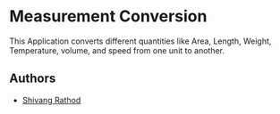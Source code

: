
# Measurement Conversion

This Application converts different quantities like Area, Length, Weight, Temperature, volume, and speed from one unit to another.


## Authors

- [Shivang Rathod](https://github.com/Shivang-007)

